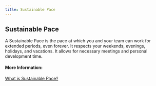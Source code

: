 ```yaml
---
title: Sustainable Pace
---
```

## Sustainable Pace

A Sustainable Pace is the pace at which you and your team can work for extended periods, even forever.
It respects your weekends, evenings, holidays, and vacations. It allows for necessary meetings and personal development time.



#### More Information:
[What is Sustainable Pace?](http://www.sustainablepace.net/what-is-sustainable-pace)

